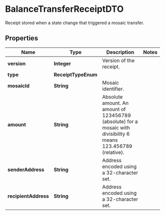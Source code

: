 

# BalanceTransferReceiptDTO

Receipt stored when a state change that triggered a mosaic transfer.

## Properties

| Name | Type | Description | Notes |
|------------ | ------------- | ------------- | -------------|
|**version** | **Integer** | Version of the receipt. |  |
|**type** | **ReceiptTypeEnum** |  |  |
|**mosaicId** | **String** | Mosaic identifier. |  |
|**amount** | **String** | Absolute amount. An amount of 123456789 (absolute) for a mosaic with divisibility 6 means 123.456789 (relative). |  |
|**senderAddress** | **String** | Address encoded using a 32-character set. |  |
|**recipientAddress** | **String** | Address encoded using a 32-character set. |  |



